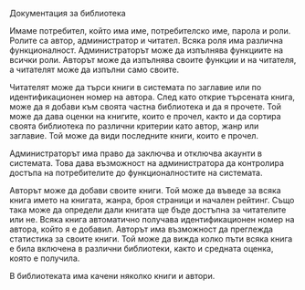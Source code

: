 Документация за библиотека 

Имаме потребител, който има име, потребителско име, парола и роли. Ролите са автор, администратор и читател. Всяка роля има различна функционалност. Администраторът може да изпълнява функциите на всички роли. Авторът може да изпълнява своите функции и на читателя, а читателят може да изпълни само своите.

Читателят може да търси книги в системата по заглавие или по идентификационен номер на автора. След като открие търсената книга, може да я добави към своята частна библиотека и да я прочете. Той може да дава оценки на книгите, които е прочел, както и да сортира своята библиотека по различни критерии като автор, жанр или заглавие. Той може да види последните книги, които е прочел.

Администраторът има право да заключва и отключва акаунти в системата. Това дава възможност на администратора да контролира достъпа на потребителите до функционалностите на системата.

Авторът може да добави своите книги. Той може да въведе за всяка книга името на книгата, жанра, броя страници и начален рейтинг. Също така може да определи дали книгата ще бъде достъпна за читателите или не. Всяка книга автоматично получава идентификационен номер на автора, който я е добавил.
Авторът има възможност да преглежда статистика за своите книги. Той може да вижда колко пъти всяка книга е била включена в различни библиотеки, както и средната оценка, която е получила.

В библиотеката има качени няколко книги и автори.